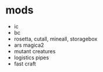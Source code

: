 # mods

* ic
* bc
* rosetta, cutall, mineall, storagebox
* ars magica2
* mutant creatures
* logistics pipes
* fast craft
